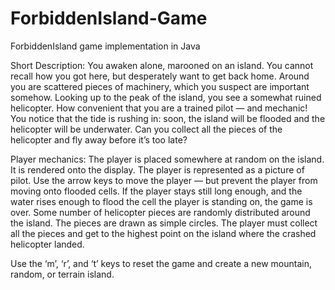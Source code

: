 # ForbiddenIsland-Game
ForbiddenIsland game implementation in Java

Short Description:
You awaken alone, marooned on an island.
You cannot recall how you got here, but desperately want to get back home.
Around you are scattered pieces of machinery, which you suspect are important somehow.
Looking up to the peak of the island, you see a somewhat ruined helicopter.
How convenient that you are a trained pilot — and mechanic!
You notice that the tide is rushing in: soon, the island will be flooded and the helicopter will be underwater.
Can you collect all the pieces of the helicopter and fly away before it’s too late?

Player mechanics:
The player is placed somewhere at random on the island. It is rendered onto the display.
The player is represented as a picture of pilot.
Use the arrow keys to move the player — but prevent the player from moving onto flooded cells.
If the player stays still long enough, and the water rises enough to flood the cell the player is standing on, the game is over.
Some number of helicopter pieces are randomly distributed around the island.
The pieces are drawn as simple circles.
The player must collect all the pieces and get to the highest point on the island where the crashed helicopter landed.

Use the ‘m’, ‘r’, and ‘t’ keys to reset the game and create a new mountain, random, or terrain island.
